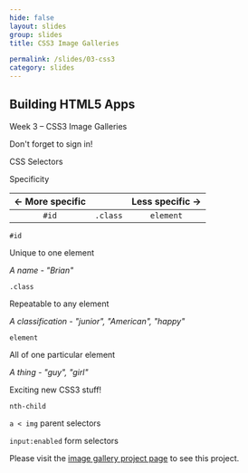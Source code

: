 ```yaml
---
hide: false
layout: slides
group: slides
title: CSS3 Image Galleries

permalink: /slides/03-css3
category: slides
---
```


<article class="dark">
  <h1>Building HTML5 Apps</h1>
  <p>Week 3 &ndash; CSS3 Image Galleries</p>
</article>

<article>
  <section>
    <p class="em-txt c">Don't forget to sign in!</p>
  </section>
</article>

<article>
  <section>
    <p class="em-txt c">CSS Selectors</p>
  </section>
</article>

<article>
  <section>
    <p class="em-txt c">Specificity</p>
    <table style="border: none;">
      <thead>
        <th>&larr; More specific</th>
        <th></th>
        <th style="text-align: right">Less specific &rarr;</th>
      </thead>
      <tbody>        
      <tr style="text-align: center;">
        <td><code>#id</code></td>
        <td><code>.class</code></td>
        <td><code>element</code></td>
      </tr>
      </tbody>
    </table>
  </section>
</article>

<article>
  <section>
    <p class="em-txt c"><code>#id</code></p>
    <p class="center-txt">Unique to one element</p>
    <p class="center-txt"><em>A name - "Brian"</em></p>
  </section>
</article>

<article>
  <section>
    <p class="em-txt c"><code>.class</code></p>
    <p class="center-txt">Repeatable to any element</p>
    <p class="center-txt"><em>A classification - "junior", "American", "happy"</em></p>
  </section>
</article>

<article>
  <section>
    <p class="em-txt c"><code>element</code></p>
    <p class="center-txt">All of one particular element</p>
    <p class="center-txt"><em>A thing - "guy", "girl"</em></p>
  </section>
</article>

<article>
  <section>
    <p class="em-txt c">Exciting new CSS3 stuff!</p>
    <aside class="center-txt">
      <p><code>nth-child</code></p>
      <p><code>a &lt; img</code> parent selectors</p>
      <p><code>input:enabled</code> form selectors</p>
    </aside>
  </section>
</article>

<article>
  <section>
    <p class="em-txt c">Please visit the <a href="/projects/gallery">image gallery project page</a> to see this project.</p>
  </section>
</article>